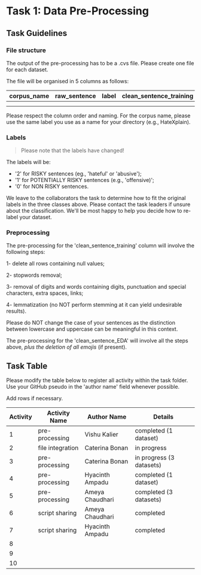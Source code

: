 # Task 1: Data Pre-Processing

## Task Guidelines

### File structure

The output of the pre-processing has to be a .cvs file. Please create one file for each dataset.

The file will be organised in 5 columns as follows:

 | corpus_name | raw_sentence | label | clean_sentence_training | clean_sentence_EDA |
  |-|-|-|-|-|
 | | | | | |
 | | | | | |
  
 Please respect the column order and naming. For the corpus name, please use the same label you use as a name for your directory (e.g., HateXplain).
 
 ### Labels
 
 > Please note that the labels have changed!
 
 The labels will be:
 - '2' for RISKY sentences (eg., 'hateful' or 'abusive');
 - '1' for POTENTIALLY RISKY sentences (e.g., 'offensive)';
 - '0' for NON RISKY sentences.

We leave to the collaborators the task to determine how to fit the original labels in the three classes above. Please contact the task leaders if unsure about the classification. We'll be most happy to help you decide how to re-label your dataset.

### Preprocessing

The pre-processing for the 'clean_sentence_training' column will involve the following steps:

1- delete all rows containing null values;

2- stopwords removal;

3- removal of digits and words containing digits, punctuation and special characters, extra spaces, links;

4- lemmatization (no NOT perform stemming at it can yield undesirable results).

Please do NOT change the case of your sentences as the distinction between lowercase and uppercase can be meaningful in this context.

The pre-processing for the 'clean_sentence_EDA' will involve all the steps above, *plus the deletion of all emojis* (if present).

## Task Table

Please modify the table below to register all activity within the task folder. Use your GitHub pseudo in the 'author name' field whenever possible.

Add rows if necessary.

| Activity | Activity Name | Author Name | Details |
|-|-|-|-|
|1| pre-processing | Vishu Kalier | completed (1 dataset) |
|2| file integration | Caterina Bonan | in progress |
|3| pre-processing | Caterina Bonan | in progress (3 datasets) |
|4| pre-processing | Hyacinth Ampadu | completed (1 dataset) |
|5| pre-processing | Ameya Chaudhari | completed (3 datasets) |
|6| script sharing | Ameya Chaudhari | completed |
|7| script sharing | Hyacinth Ampadu | completed |
|8|         |         |         |
|9|         |         |         |
|10|        |         |         |
